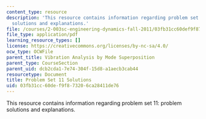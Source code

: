 ```yaml
---
content_type: resource
description: 'This resource contains information regarding problem set 11: problem
  solutions and explanations.'
file: /courses/2-003sc-engineering-dynamics-fall-2011/03fb31cc60def9f873206ca28411de76_MIT2_003SCF11_pset11_sol.pdf
file_type: application/pdf
learning_resource_types: []
license: https://creativecommons.org/licenses/by-nc-sa/4.0/
ocw_type: OCWFile
parent_title: Vibration Analysis by Mode Superposition
parent_type: CourseSection
parent_uid: dcb2cda1-7e74-304f-15d8-a1aecb3cab44
resourcetype: Document
title: Problem Set 11 Solutions
uid: 03fb31cc-60de-f9f8-7320-6ca28411de76
---
```

This resource contains information regarding problem set 11: problem solutions and explanations.